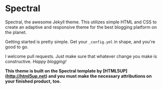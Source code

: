 # Spectral
Spectral, the awesome Jekyll theme. This utilizes simple HTML and CSS to create an adaptive and responsive theme for the best blogging platform on the planet.

Getting started is pretty simple. Get your `_config.yml` in shape, and you're good to go.

I welcome pull requests. Just make sure that whatever change you make is constructive. *Happy blogging!*

__**This theme is built on the Spectral template by [HTML5UP] (http://html5up.net) and you must make the necessary attributions on your finished product, too.**__

